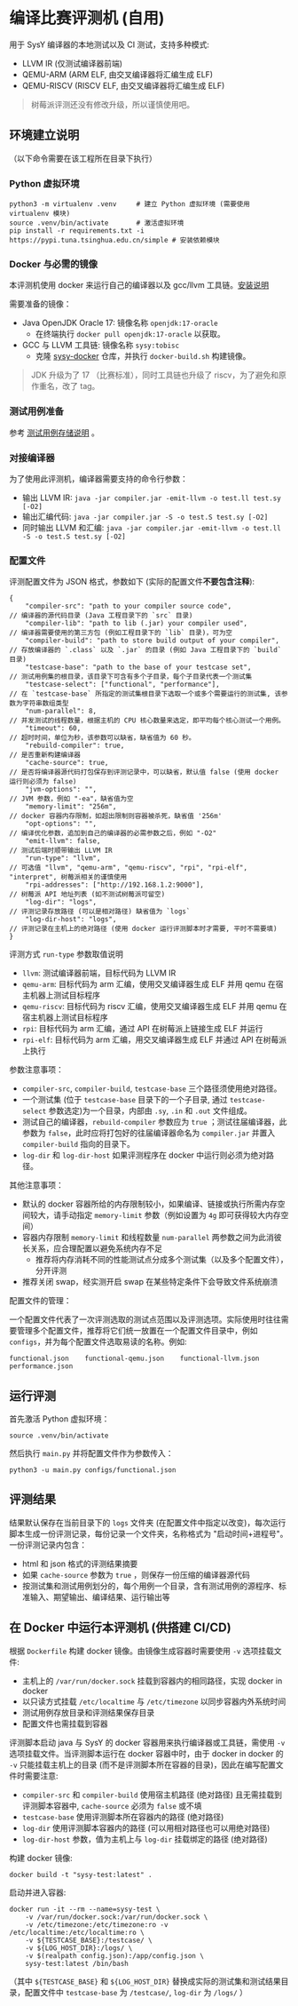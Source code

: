 # 编译比赛评测机 (自用)

用于 SysY 编译器的本地测试以及 CI 测试，支持多种模式:

- LLVM IR (仅测试编译器前端)
- QEMU-ARM (ARM ELF, 由交叉编译器将汇编生成 ELF)
- QEMU-RISCV (RISCV ELF, 由交叉编译器将汇编生成 ELF)

> 树莓派评测还没有修改升级，所以谨慎使用吧。

## 环境建立说明

（以下命令需要在该工程所在目录下执行）

### Python 虚拟环境

```shell
python3 -m virtualenv .venv     # 建立 Python 虚拟环境 (需要使用 virtualenv 模块)
source .venv/bin/activate       # 激活虚拟环境
pip install -r requirements.txt -i https://pypi.tuna.tsinghua.edu.cn/simple # 安装依赖模块
```

### Docker 与必需的镜像

本评测机使用 docker 来运行自己的编译器以及 gcc/llvm 工具链。[安装说明](https://docs.docker.com/engine/install/)

需要准备的镜像：

- Java OpenJDK Oracle 17: 镜像名称 `openjdk:17-oracle`
  - 在终端执行 `docker pull openjdk:17-oracle` 以获取。
- GCC 与 LLVM 工具链: 镜像名称 `sysy:tobisc` 
  - 克隆 [sysy-docker](https://github.com/Tobisc-V/sysy-docker) 仓库，并执行 `docker-build.sh` 构建镜像。

> JDK 升级为了 17 （比赛标准），同时工具链也升级了 riscv，为了避免和原作重名，改了 tag。

### 测试用例准备

参考 [测试用例存储说明](./testcases.md) 。

### 对接编译器

为了使用此评测机，编译器需要支持的命令行参数：

- 输出 LLVM IR: `java -jar compiler.jar -emit-llvm -o test.ll test.sy [-O2]`
- 输出汇编代码: `java -jar compiler.jar -S -o test.S test.sy [-O2]`
- 同时输出 LLVM 和汇编: `java -jar compiler.jar -emit-llvm -o test.ll -S -o test.S test.sy [-O2]`

### 配置文件

评测配置文件为 JSON 格式，参数如下 (实际的配置文件**不要包含注释**):

```jsonc
{
    "compiler-src": "path to your compiler source code",              // 编译器的源代码目录 (Java 工程目录下的 `src` 目录)
    "compiler-lib": "path to lib (.jar) your compiler used",          // 编译器需要使用的第三方包 (例如工程目录下的 `lib` 目录)，可为空
    "compiler-build": "path to store build output of your compiler",  // 存放编译器的 `.class` 以及 `.jar` 的目录 (例如 Java 工程目录下的 `build` 目录)
    "testcase-base": "path to the base of your testcase set",         // 测试用例集的根目录，该目录下可含有多个子目录，每个子目录代表一个测试集
    "testcase-select": ["functional", "performance"],                 // 在 `testcase-base` 所指定的测试集根目录下选取一个或多个需要运行的测试集, 该参数为字符串数组类型
    "num-parallel": 8,                                                // 并发测试的线程数量，根据主机的 CPU 核心数量来选定，即平均每个核心测试一个用例。
    "timeout": 60,                                                    // 超时时间，单位为秒，该参数可以缺省，缺省值为 60 秒。
    "rebuild-compiler": true,                                         // 是否重新构建编译器
    "cache-source": true,                                             // 是否将编译器源代码打包保存到评测记录中，可以缺省，默认值 false (使用 docker 运行则必须为 false)
    "jvm-options": "",                                                // JVM 参数，例如 "-ea"，缺省值为空
    "memory-limit": "256m",                                           // docker 容器内存限制，如超出限制则容器被杀死，缺省值 '256m'
    "opt-options": "",                                                // 编译优化参数，追加到自己的编译器的必需参数之后，例如 "-O2"
    "emit-llvm": false,                                               // 测试后端时顺带输出 LLVM IR
    "run-type": "llvm",                                               // 可选值 "llvm", "qemu-arm", "qemu-riscv", "rpi", "rpi-elf", "interpret", 树莓派相关的谨慎使用
    "rpi-addresses": ["http://192.168.1.2:9000"],                     // 树莓派 API 地址列表 (如不测试树莓派可留空)
    "log-dir": "logs",                                                // 评测记录存放路径 (可以是相对路径) 缺省值为 `logs`
    "log-dir-host": "logs",                                           // 评测记录在主机上的绝对路径 (使用 docker 运行评测脚本时才需要, 平时不需要填)
}
```

评测方式 `run-type` 参数取值说明

- `llvm`: 测试编译器前端，目标代码为 LLVM IR
- `qemu-arm`: 目标代码为 arm 汇编，使用交叉编译器生成 ELF 并用 qemu 在宿主机器上测试目标程序
- `qemu-riscv`: 目标代码为 riscv 汇编，使用交叉编译器生成 ELF 并用 qemu 在宿主机器上测试目标程序
- `rpi`: 目标代码为 arm 汇编，通过 API 在树莓派上链接生成 ELF 并运行
- `rpi-elf`: 目标代码为 arm 汇编，用交叉编译器生成 ELF 并通过 API 在树莓派上执行

参数注意事项：

- `compiler-src`, `compiler-build`, `testcase-base` 三个路径须使用绝对路径。
- 一个测试集 (位于 `testcase-base` 目录下的一个子目录, 通过 `testcase-select` 参数选定)为一个目录，内部由 `.sy`, `.in` 和 `.out` 文件组成。
- 测试自己的编译器，`rebuild-compiler` 参数应为 `true` ；测试往届编译器，此参数为 `false`，此时应将打包好的往届编译器命名为 `compiler.jar` 并置入 `compiler-build` 指向的目录下。
- `log-dir` 和 `log-dir-host` 如果评测程序在 docker 中运行则必须为绝对路径。

其他注意事项：

- 默认的 docker 容器所给的内存限制较小，如果编译、链接或执行所需内存空间较大，请手动指定 `memory-limit` 参数（例如设置为 `4g` 即可获得较大内存空间）
- 容器内存限制 `memory-limit` 和线程数量 `num-parallel` 两参数之间为此消彼长关系，应合理配置以避免系统内存不足
  - 推荐将内存消耗不同的性能测试点分成多个测试集（以及多个配置文件），分开评测
- 推荐关闭 swap，经实测开启 swap 在某些特定条件下会导致文件系统崩溃

配置文件的管理：

一个配置文件代表了一次评测选取的测试点范围以及评测选项。实际使用时往往需要管理多个配置文件，推荐将它们统一放置在一个配置文件目录中，例如 `configs`，并为每个配置文件选取易读的名称。例如:

```
functional.json    functional-qemu.json    functional-llvm.json    performance.json
```

## 运行评测

首先激活 Python 虚拟环境：

```
source .venv/bin/activate
```

然后执行 `main.py` 并将配置文件作为参数传入：

```
python3 -u main.py configs/functional.json
```

## 评测结果

结果默认保存在当前目录下的 `logs` 文件夹 (在配置文件中指定以改变)，每次运行脚本生成一份评测记录，每份记录一个文件夹，名称格式为 "启动时间+进程号"。一份评测记录内包含：

- html 和 json 格式的评测结果摘要
- 如果 `cache-source` 参数为 `true` ，则保存一份压缩的编译器源代码
- 按测试集和测试用例划分的，每个用例一个目录，含有测试用例的源程序、标准输入、期望输出、编译结果、运行输出等

## 在 Docker 中运行本评测机 (供搭建 CI/CD)

根据 `Dockerfile` 构建 docker 镜像。由镜像生成容器时需要使用 `-v` 选项挂载文件:

- 主机上的 `/var/run/docker.sock` 挂载到容器内的相同路径，实现 docker in docker
- 以只读方式挂载 `/etc/localtime` 与 `/etc/timezone` 以同步容器内外系统时间
- 测试用例存放目录和评测结果保存目录
- 配置文件也需挂载到容器

评测脚本启动 java 与 SysY 的 docker 容器用来执行编译器或工具链，需使用 `-v` 选项挂载文件。当评测脚本运行在 docker 容器中时，由于 docker in docker 的 `-v` 只能挂载主机上的目录 (而不是评测脚本所在容器的目录)，因此在编写配置文件时需要注意:

- `compiler-src` 和 `compiler-build` 使用宿主机路径 (绝对路径) 且无需挂载到评测脚本容器中, `cache-source` 必须为 `false` 或不填
- `testcase-base` 使用评测脚本所在容器内的路径 (绝对路径)
- `log-dir` 使用评测脚本容器内的路径 (可以用相对路径也可以用绝对路径)
- `log-dir-host` 参数，值为主机上与 `log-dir` 挂载绑定的路径 (绝对路径)

构建 docker 镜像:

```shell
docker build -t "sysy-test:latest" .
```

启动并进入容器:

```shell
docker run -it --rm --name=sysy-test \
    -v /var/run/docker.sock:/var/run/docker.sock \
    -v /etc/timezone:/etc/timezone:ro -v /etc/localtime:/etc/localtime:ro \
    -v ${TESTCASE_BASE}:/testcase/ \
    -v ${LOG_HOST_DIR}:/logs/ \
    -v $(realpath config.json):/app/config.json \
    sysy-test:latest /bin/bash
```

（其中 `${TESTCASE_BASE}` 和 `${LOG_HOST_DIR}` 替换成实际的测试集和测试结果目录，配置文件中 `testcase-base` 为 `/testcase/`, `log-dir` 为 `/logs/` ） 

